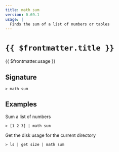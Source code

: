 ```yaml
---
title: math sum
version: 0.69.1
usage: |
  Finds the sum of a list of numbers or tables
---
```


# <code>{{ $frontmatter.title }}</code>

<div style='white-space: pre-wrap;'>{{ $frontmatter.usage }}</div>

## Signature

```> math sum ```

## Examples

Sum a list of numbers
```shell
> [1 2 3] | math sum
```

Get the disk usage for the current directory
```shell
> ls | get size | math sum
```
